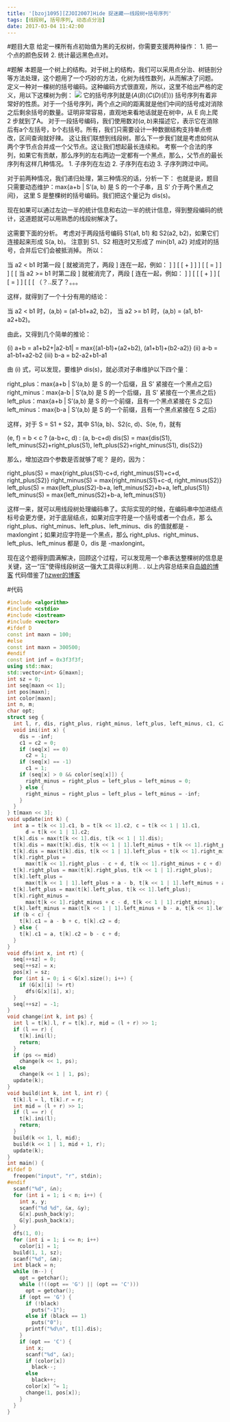 ```yaml
---
title: '[bzoj1095][ZJOI2007]Hide 捉迷藏——线段树+括号序列'
tags: [线段树, 括号序列, 动态点分治]
date: 2017-03-04 11:42:00
---
```


#题目大意
给定一棵所有点初始值为黑的无权树，你需要支援两种操作：
1\. 把一个点的颜色反转
2\. 统计最远黑色点对。

#题解
本题是一个树上的结构。对于树上的结构，我们可以采用点分治、树链剖分等方法处理，这个题用了一个巧妙的方法，化树为线性数列，从而解决了问题。
定义一种对一棵树的括号编码。这种编码方式很直观，所以，这里不给出严格的定义，用以下这棵树为例：
![](http://images2015.cnblogs.com/blog/890886/201703/890886-20170304113106126-1381317123.png)
它的括号序列就是$(A(B)(C(D)(E)))$
括号序列有着非常好的性质。对于一个括号序列，两个点之间的距离就是他们中间的括号成对消除之后剩余括号的数量。证明非常容易，直观地来看地话就是在树中，从 E 向上爬 2 步就到了A。
对于一段括号编码，我们使用数对$(a,b)$来描述它，表示它在消除后有a个左括号，b个右括号。所有，我们只需要设计一种数据结构支持单点修改，区间查询就好辣。
这让我们联想到线段树。那么下一步我们就是考虑如何从两个字节点合并成一个父节点。这让我们想起最长连续和。
考察一个合法的序列，如果它有贡献，那么序列的左右两边一定都有一个黑点，那么，父节点的最长序列有这样几种情况。
1\. 子序列在左边
2\. 子序列在右边
3\. 子序列跨过中间。

对于前两种情况，我们递归处理，第三种情况的话，分析一下：
 也就是说，题目只需要动态维护：max{a+b | S’(a, b) 是 S 的一个子串，且 S’ 介于两个黑点之间}，
这里 S 是整棵树的括号编码。我们把这个量记为 dis(s)。

现在如果可以通过左边一半的统计信息和右边一半的统计信息，得到整段编码的统计，这道题就可以用熟悉的线段树解决了。

这需要下面的分析。
考虑对于两段括号编码 S1(a1, b1) 和 S2(a2, b2)，如果它们连接起来形成 S(a, b)。
注意到 S1、S2 相连时又形成了 min{b1, a2} 对成对的括号，合并后它们会被抵消掉。
所以：

当 a2 < b1 时第一段 [ 就被消完了，两段 ] 连在一起，例如：
] ] [ [  +  ] ] ] [ [  =  ] ] ] [ [
当 a2 >= b1 时第二段 ] 就被消完了，两段 [ 连在一起，例如：
] ] [ [ [  +  ] ] [ [  =  ] ] [ [ [ （？..反了？。。。

这样，就得到了一个十分有用的结论：

当 a2 < b1 时，(a,b) = (a1-b1+a2, b2)，
当 a2 >= b1 时，(a,b) = (a1, b1-a2+b2)。

由此，又得到几个简单的推论：

(i) a+b = a1+b2+|a2-b1| = max{(a1-b1)+(a2+b2), (a1+b1)+(b2-a2)}
(ii) a-b = a1-b1+a2-b2
(iii) b-a = b2-a2+b1-a1

由 (i) 式，可以发现，要维护 dis(s)，就必须对子串维护以下四个量：

right_plus：max{a+b | S’(a,b) 是 S 的一个后缀，且 S’ 紧接在一个黑点之后}
right_minus：max{a-b | S’(a,b) 是 S 的一个后缀，且 S’ 紧接在一个黑点之后}
left_plus：max{a+b | S’(a,b) 是 S 的一个前缀，且有一个黑点紧接在 S 之后}
left_minus：max{b-a | S’(a,b) 是 S 的一个前缀，且有一个黑点紧接在 S 之后}

这样，对于 S = S1 + S2，其中 S1(a, b)、S2(c, d)、S(e, f)，就有

(e, f) = b < c ? (a-b+c, d) : (a, b-c+d)
dis(S) = max{dis(S1), left_minus(S2)+right_plus(S1), left_plus(S2)+right_minus(S1), dis(S2)}

那么，增加这四个参数是否就够了呢？
是的，因为：

right_plus(S) = max{right_plus(S1)-c+d, right_minus(S1)+c+d, right_plus(S2)}
right_minus(S) = max{right_minus(S1)+c-d, right_minus(S2)}           
left_plus(S) = max{left_plus(S2)-b+a, left_minus(S2)+b+a, left_plus(S1)}   
left_minus(S) = max{left_minus(S2)+b-a, left_minus(S1)}               

这样一来，就可以用线段树处理编码串了。实际实现的时候，在编码串中加进结点标号会更方便，对于底层结点，如果对应字符是一个括号或者一个白点，那 么right_plus、right_minus、left_plus、left_minus、dis 的值就都是 -maxlongint；如果对应字符是一个黑点，那么 right_plus、right_minus、left_plus、left_minus 都是 0，dis 是 -maxlongint。

现在这个题得到圆满解决，回顾这个过程，可以发现用一个串表达整棵树的信息是关键，这一“压”使得线段树这一强大工具得以利用.. . 
以上内容总结来自[岛娘的博客](http://www.shuizilong.com/house/archives/bzoj-1095-zjoi2007hide-%E6%8D%89%E8%BF%B7%E8%97%8F/)
代码借鉴了[hzwer的博客](http://hzwer.com/5247.html)

#代码
```c++
#include <algorithm>
#include <cstdio>
#include <iostream>
#include <vector>
#ifdef D
const int maxn = 100;
#else
const int maxn = 300500;
#endif
const int inf = 0x3f3f3f;
using std::max;
std::vector<int> G[maxn];
int sz = 0;
int seq[maxn << 1];
int pos[maxn];
int color[maxn];
int n, m;
char opt;
struct seg {
  int l, r, dis, right_plus, right_minus, left_plus, left_minus, c1, c2;
  void ini(int x) {
    dis = -inf;
    c1 = c2 = 0;
    if (seq[x] == 0)
      c2 = 1;
    if (seq[x] == -1)
      c1 = 1;
    if (seq[x] > 0 && color[seq[x]]) {
      right_minus = right_plus = left_plus = left_minus = 0;
    } else {
      right_minus = right_plus = left_plus = left_minus = -inf;
    }
  }
} t[maxn << 3];
void update(int k) {
  int a = t[k << 1].c1, b = t[k << 1].c2, c = t[k << 1 | 1].c1,
      d = t[k << 1 | 1].c2;
  t[k].dis = max(t[k << 1].dis, t[k << 1 | 1].dis);
  t[k].dis = max(t[k].dis, t[k << 1 | 1].left_minus + t[k << 1].right_plus);
  t[k].dis = max(t[k].dis, t[k << 1 | 1].left_plus + t[k << 1].right_minus);
  t[k].right_plus =
      max(t[k << 1].right_plus - c + d, t[k << 1].right_minus + c + d);
  t[k].right_plus = max(t[k].right_plus, t[k << 1 | 1].right_plus);
  t[k].left_plus =
      max(t[k << 1 | 1].left_plus + a - b, t[k << 1 | 1].left_minus + a + b);
  t[k].left_plus = max(t[k].left_plus, t[k << 1].left_plus);
  t[k].right_minus =
      max(t[k << 1].right_minus + c - d, t[k << 1 | 1].right_minus);
  t[k].left_minus = max(t[k << 1 | 1].left_minus + b - a, t[k << 1].left_minus);
  if (b < c) {
    t[k].c1 = a - b + c, t[k].c2 = d;
  } else {
    t[k].c1 = a, t[k].c2 = b - c + d;
  }
}
void dfs(int x, int rt) {
  seq[++sz] = 0;
  seq[++sz] = x;
  pos[x] = sz;
  for (int i = 0; i < G[x].size(); i++) {
    if (G[x][i] != rt)
      dfs(G[x][i], x);
  }
  seq[++sz] = -1;
}
void change(int k, int ps) {
  int l = t[k].l, r = t[k].r, mid = (l + r) >> 1;
  if (l == r) {
    t[k].ini(l);
    return;
  }
  if (ps <= mid)
    change(k << 1, ps);
  else
    change(k << 1 | 1, ps);
  update(k);
}
void build(int k, int l, int r) {
  t[k].l = l, t[k].r = r;
  int mid = (l + r) >> 1;
  if (l == r) {
    t[k].ini(l);
    return;
  }
  build(k << 1, l, mid);
  build(k << 1 | 1, mid + 1, r);
  update(k);
}
int main() {
#ifdef D
  freopen("input", "r", stdin);
#endif
  scanf("%d", &n);
  for (int i = 1; i < n; i++) {
    int x, y;
    scanf("%d %d", &x, &y);
    G[x].push_back(y);
    G[y].push_back(x);
  }
  dfs(1, 0);
  for (int i = 1; i <= n; i++)
    color[i] = 1;
  build(1, 1, sz);
  scanf("%d", &m);
  int black = n;
  while (m--) {
    opt = getchar();
    while (!((opt == 'G') || (opt == 'C')))
      opt = getchar();
    if (opt == 'G') {
      if (!black)
        puts("-1");
      else if (black == 1)
        puts("0");
      printf("%d\n", t[1].dis);
    }
    if (opt == 'C') {
      int x;
      scanf("%d", &x);
      if (color[x])
        black--;
      else
        black++;
      color[x] ^= 1;
      change(1, pos[x]);
    }
  }
}
```